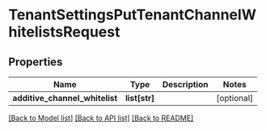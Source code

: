 # TenantSettingsPutTenantChannelWhitelistsRequest


## Properties
Name | Type | Description | Notes
------------ | ------------- | ------------- | -------------
**additive_channel_whitelist** | **list[str]** |  | [optional] 

[[Back to Model list]](../README.md#documentation-for-models) [[Back to API list]](../README.md#documentation-for-api-endpoints) [[Back to README]](../README.md)


